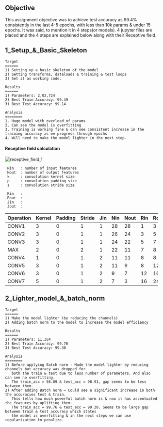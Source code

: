 ## Objective

This assignment objective was to achieve test accuracy as 99.4% consistently in the last 4-5 epochs, with less than 10k params & under 15 epochs. It was said, to mention it in 4 steps(or models). 4 jupyter files are placed and the 4 steps are explained below along with their Receptive field.

1_Setup_&_Basic_Skeleton
-----------------------------
    Target
    ======
    1) Setting up a basic skeleton of the model
    2) Setting transforms, dataloads & training & test loops
    3) Set it as working code.

    Results
    ======
    1) Parameters: 2,02,724
    2) Best Train Accuracy: 99.49
    3) Best Test Accuracy: 99.14
    
    Analysis
    ========
    1. Huge model with overload of params
    2. Can see the model is overfitting
    3. Training is working fine & can see consistent increase in the training accuracy as we progress through epochs
    4. Will need to make the model lighter in the next step.
    
#### Receptive field calculation

![receptive_field_1](https://user-images.githubusercontent.com/47082769/120853343-18b33d00-c599-11eb-859a-41e07ebd6feb.JPG)

 
     Nin   : number of input features
     Nout  : number of output features
     k     : convolution kernel size
     p     : convolution padding size
     s     : convolution stride size

     Rin   : 
     Rout  :
     Jin   :
     Jout  :
 
 
| Operation | Kernel | Padding | Stride | Jin | Nin | Nout | Rin| Rout | Jout |
|-----------|--------|---------|--------|-----|-----|------|----|----- | -----|
| CONV1     |   3    |    0    |    1   |  1  |  28 |  26  |  1 |  3   |   1  |
| CONV2     |   3    |    0    |    1   |  1  |  26 |  24  |  3 |  5   |   1  |
| CONV3     |   3    |    0    |    1   |  1  |  24 |  22  |  5 |  7   |   1  |
| MAX       |   2    |    0    |    2   |  1  |  22 |  11  |  7 |  8   |   2  |
| CONV4     |   1    |    0    |    1   |  2  |  11 |  11  |  8 |  8   |   2  |
| CONV5     |   3    |    0    |    1   |  2  |  11 |  9   |  8 |  12  |   2  |
| CONV6     |   3    |    0    |    1   |  2  |  9  |  7   | 12 |  16  |   2  |
| CONV7     |   5    |    0    |    1   |  2  |  7  |  3   | 16 |  24  |   2  |


2_Lighter_model_&_batch_norm
----------------------------

    Target
    ======
    1) Make the model lighter (by reducing the channels)
    2) Adding batch norm to the model to increase the model efficiency

    Results
    ======
    1) Parameters: 11,364
    2) Best Train Accuracy: 99.76
    3) Best Test Accuracy: 99.30

    Analysis
    ========
    1) Before applying Batch norm - Made the model lighter by reducing channels but accuracy was dropped for 
       both the train & test due to less number of parameters. And also can see no overfitting. 
       The train_acc = 98.89 & test_acc = 98.91, gap seems to be less between them.
    2) After adding Batch norm – Could see a significant increase in both the accuracies test & train. 
       This tells how much powerful batch norm is & now it has accentuated the features by uplifting them.
       The train_acc = 99.76 & test_acc = 99.30. Seems to be large gap between train & test accuracy which states 
       the model is overfitting & in the next steps we can use regularization to penalize.
   









